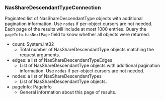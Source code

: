 ### NasShareDescendantTypeConnection
Paginated list of NasShareDescendantType objects with additional pagination information. Use `nodes` if per-object cursors are not needed. Each page of the results will include at most 1000 entries. Query the `pageInfo.hasNextPage` field to know whether all objects were returned.

- count: System.Int32
  - Total number of NasShareDescendantType objects matching the request arguments.
- edges: a list of NasShareDescendantTypeEdges
  - List of NasShareDescendantType objects with additional pagination information. Use `nodes` if per-object cursors are not needed.
- nodes: a list of NasShareDescendantTypes
  - List of NasShareDescendantType objects.
- pageInfo: PageInfo
  - General information about this page of results.
